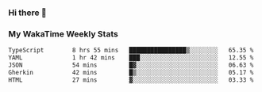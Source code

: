 ### Hi there 👋

<!--
**royschrauwen/royschrauwen** is a ✨ _special_ ✨ repository because its `README.md` (this file) appears on your GitHub profile.

Here are some ideas to get you started:

- 🔭 I’m currently working on ...
- 🌱 I’m currently learning ...
- 👯 I’m looking to collaborate on ...
- 🤔 I’m looking for help with ...
- 💬 Ask me about ...
- 📫 How to reach me: ...
- 😄 Pronouns: ...
- ⚡ Fun fact: ...
-->


### My WakaTime Weekly Stats
<!--START_SECTION:waka-->

```txt
TypeScript        8 hrs 55 mins   ████████████████▒░░░░░░░░   65.35 %
YAML              1 hr 42 mins    ███░░░░░░░░░░░░░░░░░░░░░░   12.55 %
JSON              54 mins         █▓░░░░░░░░░░░░░░░░░░░░░░░   06.63 %
Gherkin           42 mins         █▒░░░░░░░░░░░░░░░░░░░░░░░   05.17 %
HTML              27 mins         ▓░░░░░░░░░░░░░░░░░░░░░░░░   03.33 %
```

<!--END_SECTION:waka-->
